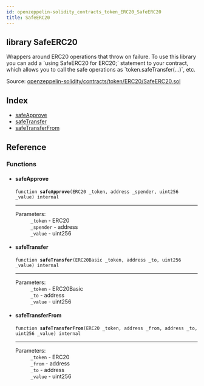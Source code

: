 ```yaml
---
id: openzeppelin-solidity_contracts_token_ERC20_SafeERC20
title: SafeERC20
---
```


<div class="contract-doc"><div class="contract"><h2 class="contract-header"><span class="contract-kind">library</span> SafeERC20</h2><p class="description">Wrappers around ERC20 operations that throw on failure. To use this library you can add a `using SafeERC20 for ERC20;` statement to your contract, which allows you to call the safe operations as `token.safeTransfer(...)`, etc.</p><div class="source">Source: <a href="git+https://github.com/2keynet/web3-alpha/blob/v0.0.3/contracts/openzeppelin-solidity/contracts/token/ERC20/SafeERC20.sol" target="_blank">openzeppelin-solidity/contracts/token/ERC20/SafeERC20.sol</a></div></div><div class="index"><h2>Index</h2><ul><li><a href="openzeppelin-solidity_contracts_token_ERC20_SafeERC20.html#safeApprove">safeApprove</a></li><li><a href="openzeppelin-solidity_contracts_token_ERC20_SafeERC20.html#safeTransfer">safeTransfer</a></li><li><a href="openzeppelin-solidity_contracts_token_ERC20_SafeERC20.html#safeTransferFrom">safeTransferFrom</a></li></ul></div><div class="reference"><h2>Reference</h2><div class="functions"><h3>Functions</h3><ul><li><div class="item function"><span id="safeApprove" class="anchor-marker"></span><h4 class="name">safeApprove</h4><div class="body"><code class="signature">function <strong>safeApprove</strong><span>(ERC20 _token, address _spender, uint256 _value) </span><span>internal </span></code><hr/><dl><dt><span class="label-parameters">Parameters:</span></dt><dd><div><code>_token</code> - ERC20</div><div><code>_spender</code> - address</div><div><code>_value</code> - uint256</div></dd></dl></div></div></li><li><div class="item function"><span id="safeTransfer" class="anchor-marker"></span><h4 class="name">safeTransfer</h4><div class="body"><code class="signature">function <strong>safeTransfer</strong><span>(ERC20Basic _token, address _to, uint256 _value) </span><span>internal </span></code><hr/><dl><dt><span class="label-parameters">Parameters:</span></dt><dd><div><code>_token</code> - ERC20Basic</div><div><code>_to</code> - address</div><div><code>_value</code> - uint256</div></dd></dl></div></div></li><li><div class="item function"><span id="safeTransferFrom" class="anchor-marker"></span><h4 class="name">safeTransferFrom</h4><div class="body"><code class="signature">function <strong>safeTransferFrom</strong><span>(ERC20 _token, address _from, address _to, uint256 _value) </span><span>internal </span></code><hr/><dl><dt><span class="label-parameters">Parameters:</span></dt><dd><div><code>_token</code> - ERC20</div><div><code>_from</code> - address</div><div><code>_to</code> - address</div><div><code>_value</code> - uint256</div></dd></dl></div></div></li></ul></div></div></div>
